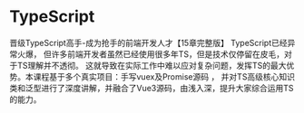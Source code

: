 # TypeScript
晋级TypeScript高手-成为抢手的前端开发人才【15章完整版】   TypeScript已经异常火爆， 但许多前端开发者虽然已经使用很多年TS，但是技术仅停留在皮毛，对于TS理解并不透彻。 这就导致在实际工作中难以应对复杂问题，发挥TS的最大优势。本课程基于多个真实项目：手写vuex及Promise源码 ， 并对TS高级核心知识类和泛型进行了深度讲解，并融合了Vue3源码，由浅入深，提升大家综合运用TS的能力。
